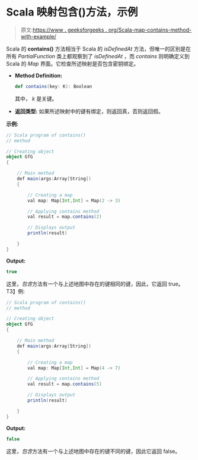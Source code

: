 # Scala 映射包含()方法，示例

> 原文:[https://www . geeksforgeeks . org/Scala-map-contains-method-with-example/](https://www.geeksforgeeks.org/scala-map-contains-method-with-example/)

Scala 的 **contains()** 方法相当于 Scala 的 *isDefinedAt* 方法，但唯一的区别是在所有 *PartialFunction* 类上都观察到了 *isDefinedAt* ，而 *contains* 则明确定义到 Scala 的 *Map* 界面。它检查所述映射是否包含密钥绑定。

*   **Method Definition:**

    ```scala
    def contains(key: K): Boolean

    ```

    其中， *k* 是关键。

*   **返回类型:**
    如果所述映射中的键有绑定，则返回真，否则返回假。

**示例:**

```scala
// Scala program of contains()
// method

// Creating object
object GfG
{ 

    // Main method
    def main(args:Array[String])
    {

        // Creating a map
        val map: Map[Int,Int] = Map(2 -> 3)

        // Applying contains method
        val result = map.contains(2)

        // Displays output
        println(result)

    }
}                                         

```

**Output:**

```scala
true

```

这里，*包含*方法有一个与上述地图中存在的键相同的键，因此，它返回 true。
T3】例:

```scala
// Scala program of contains()
// method

// Creating object
object GfG
{ 

    // Main method
    def main(args:Array[String])
    {

        // Creating a map
        val map: Map[Int,Int] = Map(4 -> 7)

        // Applying contains method
        val result = map.contains(5)

        // Displays output
        println(result)

    }
} 
```

**Output:**

```scala
false

```

这里，*包含*方法有一个与上述地图中存在的键不同的键，因此它返回 false。
